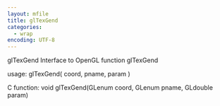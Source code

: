 ```yaml
---
layout: mfile
title: glTexGend
categories:
  - wrap
encoding: UTF-8
---
```


glTexGend  Interface to OpenGL function glTexGend

usage:  glTexGend( coord, pname, param )

C function:  void glTexGend(GLenum coord, GLenum pname, GLdouble param)